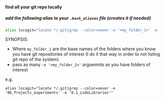 #### find all your git repo locally
##### add the following alias to your `.bash_aliases` file (creates it if needed)
```sh
alias locagit="locate */.git|grep --color=never -e '<my_folder_1>' -e '<my_folder_i>'..."
```
SYNOPSIS:
- Where `my_folder_i` are the base names of the folders where you know you have git repositories of interest 
(I do it that way in order to not listing git repo of the system).
- pass as many `-e '<my_folder_1>'` arguemnts as you have folders of interest

e.g.
```
alias locagit="locate */.git|grep --color=never -e '06_Projects_experiments' -e '0.1_LudoLibraries'"
```
